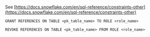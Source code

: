 See [https://docs.snowflake.com/en/sql-reference/constraints-other](https://docs.snowflake.com/en/sql-reference/constraints-other)
```
GRANT REFERENCES ON TABLE <pk_table_name> TO ROLE <role_name>

REVOKE REFERENCES ON TABLE <pk_table_name> FROM ROLE <role_name>
```
